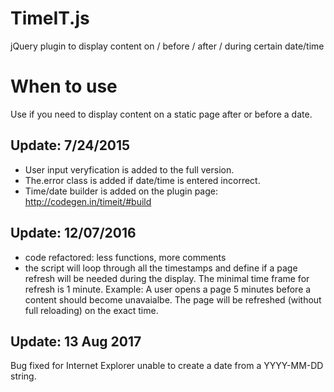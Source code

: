 TimeIT.js
=========

jQuery plugin to display content on / before / after / during certain date/time

When to use
===========
Use if you need to display content on a static page after or before a date.

Update: 7/24/2015
-----------------
- User input veryfication is added to the full version. 
- The.error class is added if date/time is entered incorrect. 
- Time/date builder is added on the plugin page: http://codegen.in/timeit/#build

Update: 12/07/2016
-----------------
- code refactored: less functions, more comments
- the script will loop through all the timestamps and define if a page refresh will be needed during the display. The minimal time frame for refresh is 1 minute.
Example: A user opens a page 5 minutes before a content should become unavaialbe. The page will be refreshed (without full reloading) on the exact time.

Update: 13 Aug 2017
-----------------
Bug fixed for Internet Explorer unable to create a date from a YYYY-MM-DD string.